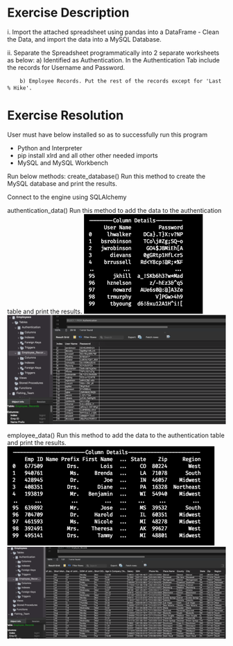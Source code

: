 # Exercise Description
i. Import the attached spreadsheet using pandas into a DataFrame - Clean the Data, and import the data into a MySQL Database. 

ii. Separate the Spreadsheet programmatically into 2 separate worksheets as below: 
        a) Identified as Authentication. In the Authentication Tab include the records for Username and Password. 
        
        b) Employee Records. Put the rest of the records except for 'Last % Hike'.
        

# Exercise Resolution
User must have below installed so as to successfully run this program
 - Python and Interpreter
 - pip install xlrd and all other other needed imports
 - MySQL and MySQL Workbench

 Run below methods:
  create_database()
      Run this method to create the MySQL database and print the results.

  Connect to the engine using SQLAlchemy


  authentication_data()
      Run this method to add the data to the authentication table and print the results.
      ![Auth head & tail](https://github.com/Jomondi/MySQL_PandasProject/blob/main/Authentication.png)
      ![Auth table](https://github.com/Jomondi/MySQL_PandasProject/blob/main/Auth_Table.png)


  employee_data()
      Run this method to add the data to the authentication table and print the results.
      ![Empl head & tail](https://github.com/Jomondi/MySQL_PandasProject/blob/main/Employee%20Records.png)
      ![Empl table](https://github.com/Jomondi/MySQL_PandasProject/blob/main/Employee_Table.png)
